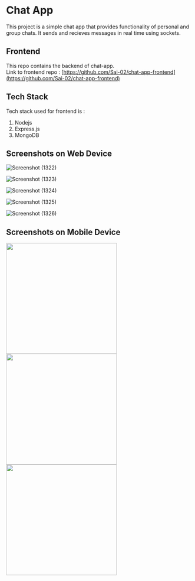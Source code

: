 # Chat App 

This project is a simple chat app that provides functionality of personal and group chats. It sends and recieves messages in real time using sockets.

## Frontend

This repo contains the backend of chat-app.<br>
Link to frontend repo : [https://github.com/Sai-02/chat-app-frontend](https://github.com/Sai-02/chat-app-frontend)

## Tech Stack

Tech stack used for frontend is :
1. Nodejs
2. Express.js
3. MongoDB


## Screenshots on Web Device
![Screenshot (1322)](https://user-images.githubusercontent.com/56087847/230717661-7bebc0cc-5ec7-4a96-9c52-00ff52d2b067.png)

![Screenshot (1323)](https://user-images.githubusercontent.com/56087847/230717663-0df8c439-68ca-40e3-86ca-35123eb46c75.png)

![Screenshot (1324)](https://user-images.githubusercontent.com/56087847/230717666-e0be73f2-471e-4781-9041-ad702ab3428f.png)

![Screenshot (1325)](https://user-images.githubusercontent.com/56087847/230717669-e2c8071c-7578-4dce-a20d-76ba54617414.png)

![Screenshot (1326)](https://user-images.githubusercontent.com/56087847/230717697-71b3bcfb-5a79-44d9-8e2d-21ef0cccbf4d.png)


## Screenshots on Mobile Device

<img src="https://user-images.githubusercontent.com/56087847/230717890-217bb1f4-0d66-4970-8a30-424edb8acf72.jpg" width="300" >

<img src="https://user-images.githubusercontent.com/56087847/230717892-2e5aa6f8-8f8b-4689-8ad3-4315fb60110d.jpg" width="300" >

<img src="https://user-images.githubusercontent.com/56087847/230717894-0acb628a-9225-4519-b07c-5502661c0bcf.jpg" width="300" >



